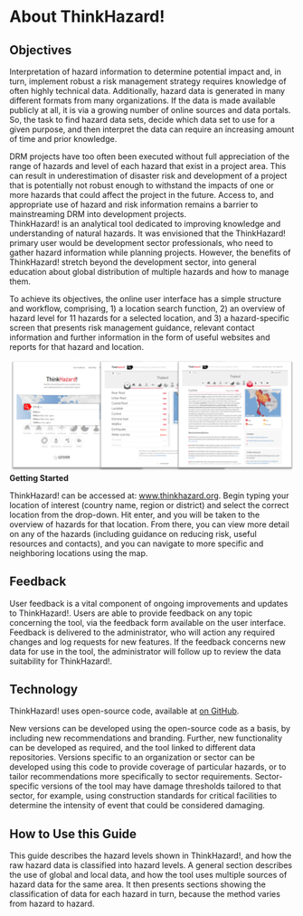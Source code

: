 # About ThinkHazard!
## Objectives
Interpretation of hazard information to determine potential impact and, in turn, implement robust a risk management strategy requires knowledge of often highly technical data. Additionally, hazard data is generated in many different formats from many organizations. If the data is made available publicly at all, it is via a growing number of online sources and data portals. So, the task to find hazard data sets, decide which data set to use for a given purpose, and then interpret the data can require an increasing amount of time and prior knowledge. 

DRM projects have too often been executed without full appreciation of the range of hazards and level of each hazard that exist in a project area. This can result in underestimation of disaster risk and development of a project that is potentially not robust enough to withstand the impacts of one or more hazards that could affect the project in the future. Access to, and appropriate use of hazard and risk information remains a barrier to mainstreaming DRM into development projects.  
ThinkHazard! is an analytical tool dedicated to improving knowledge and understanding of natural hazards. It was envisioned that the ThinkHazard! primary user would be development sector professionals, who need to gather hazard information while planning projects. However, the benefits of ThinkHazard! stretch beyond the development sector, into general education about global distribution of multiple hazards and how to manage them. 

To achieve its objectives, the online user interface has a simple structure and workflow, comprising, 1) a location search function, 2) an overview of hazard level for 11 hazards for a selected location, and 3) a hazard-specific screen that presents risk management guidance, relevant contact information and further information in the form of useful websites and reports for that hazard and location. 
<div class="c-box-image">
  <img src="images/posts/introduction/thscreens.png" alt="The three page levels of thinkhazard.org. From left: homepage location search, location overview of all hazards, single hazard level and risk reduction recommendations"/>
</div>
<div class="c-box">
  <span class="box-title"><b>Getting Started</b></span>
  <p>ThinkHazard! can be accessed at: <a href="http://thinkhazard.org" target="_blank">www.thinkhazard.org</a>. Begin typing your location of interest (country name, region or district) and select the correct location from the drop-down. Hit enter, and you will be taken to the overview of hazards for that location. From there, you can view more detail on any of the hazards (including guidance on reducing risk, useful resources and contacts), and you can navigate to more specific and neighboring locations using the map.</p>
</div>

## Feedback
User feedback is a vital component of ongoing improvements and updates to ThinkHazard!. Users are able to provide feedback on any topic concerning the tool, via the feedback form available on the user interface. Feedback is delivered to the administrator, who will action any required changes and log requests for new features. If the feedback concerns new data for use in the tool, the administrator will follow up to review the data suitability for ThinkHazard!. 

## Technology
ThinkHazard! uses open-source code, available at <a href="https://github.com/GFDRR/thinkhazard" target="_blank">on GitHub</a>. 

New versions can be developed using the open-source code as a basis, by including new recommendations and branding. Further, new functionality can be developed as required, and the tool linked to different data repositories. Versions specific to an organization or sector can be developed using this code to provide coverage of particular hazards, or to tailor recommendations more specifically to sector requirements. Sector-specific versions of the tool may have damage thresholds tailored to that sector, for example, using construction standards for critical facilities to determine the intensity of event that could be considered damaging. 

## How to Use this Guide
This guide describes the hazard levels shown in ThinkHazard!, and how the raw hazard data is classified into hazard levels. A general section describes the use of global and local data, and how the tool uses multiple sources of hazard data for the same area. It then presents sections showing the classification of data for each hazard in turn, because the method varies from hazard to hazard.
